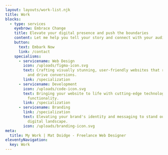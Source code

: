 ```yaml
---
layout: layouts/work-list.njk
title: Work
blocks:
  - type: services
    eyebrow: Embrace Change
    title: Elevate your digital presence and push the boundaries
    content: Let me help you tell your story and connect with your audience.
    button:
      text: Embark Now
      link: /contact
    specialisms:
      - servicename: Web Design
        icon: /uploads/figma-icon.svg
        text: Crafting visually stunning, user-friendly websites that reflect your brand
          and drive conversions.
        link: /specialization
      - servicename: Development
        icon: /uploads/code-icon.svg
        text: Bringing your website to life with cutting-edge technology and custom
          functionality.
        link: /specialization
      - servicename: Branding
        link: /specialization
        text: Elevating your brand's identity and messaging to stand out in a crowded
          digital landscape.
        icon: /uploads/branding-icon.svg
meta:
  title: My Work | Mat Doidge - Freelance Web Designer
eleventyNavigation:
  key: Work
---
```

